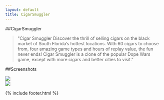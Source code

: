 ```yaml
---
layout: default
title: CigarSmuggler
---
```


##CigarSmuggler

>"Cigar Smuggler Discover the thrill of selling cigars on the black market of South Florida’s hottest locations. With 60 cigars to choose from, four amazing game types and hours of replay value, the fun never ends! Cigar Smuggler is a clone of the popular Dope Wars game, except with more cigars and better cities to visit."

##Screenshots

<img src="screens/screen_1.png" />
<br/>
<img src="screens/screen_2.png" />

{% include footer.html %}
